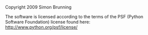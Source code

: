 Copyright 2009 Simon Brunning

The software is licensed according to the terms of the PSF (Python Software Foundation) license found here: http://www.python.org/psf/license/